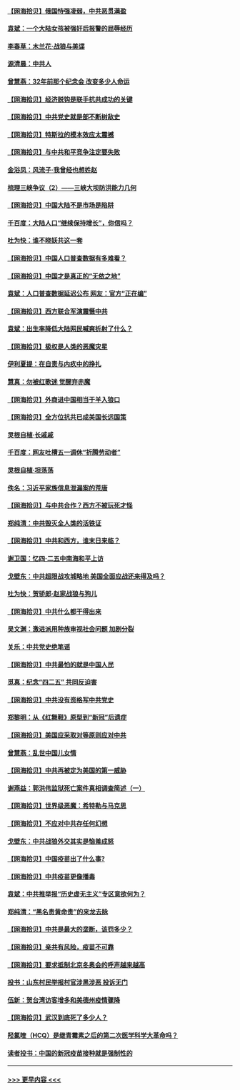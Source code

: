 #### [【网海拾贝】俄国恃强凌弱，中共恶贯满盈](../pages/nsc993/n12936626.md?t=05111051) 
#### [袁斌：一个大陆女孩被强奸后报警的屈辱经历](../pages/nsc993/n12936547.md?t=05111051) 
#### [李春草：木兰花·战狼与美谍](../pages/nsc993/n12935995.md?t=05111051) 
#### [源清晨：中共人](../pages/nsc993/n12935589.md?t=05111051) 
#### [曾慧燕：32年前那个纪念会 改变多少人命运](../pages/nsc993/n12934233.md?t=05111051) 
#### [【网海拾贝】经济脱钩是联手抗共成功的关键](../pages/nsc993/n12934176.md?t=05111051) 
#### [【网海拾贝】中共党史就是部不断树敌史](../pages/nsc993/n12932844.md?t=05111051) 
#### [【网海拾贝】特斯拉的模本效应太震撼](../pages/nsc993/n12925626.md?t=05111051) 
#### [【网海拾贝】与中共和平竞争注定要失败](../pages/nsc993/n12923326.md?t=05111051) 
#### [金浴凤：风流子‧我曾经也想姓赵](../pages/nsc993/n12920911.md?t=05111051) 
#### [梳理三峡争议（2）——三峡大坝防洪能力几何](../pages/nsc993/n12920173.md?t=05111051) 
#### [【网海拾贝】中国大陆不是市场是陷阱](../pages/nsc993/n12920143.md?t=05111051) 
#### [千百度：大陆人口“继续保持增长”，你信吗？](../pages/nsc993/n12918946.md?t=05111051) 
#### [吐为快：谁不晓妖共这一套](../pages/nsc993/n12918941.md?t=05111051) 
#### [【网海拾贝】中国人口普查数据有多难看？](../pages/nsc993/n12917822.md?t=05111051) 
#### [【网海拾贝】中国才是真正的“无依之地”](../pages/nsc993/n12915845.md?t=05111051) 
#### [袁斌：人口普查数据延迟公布 网友：官方“正在编”](../pages/nsc993/n12915748.md?t=05111051) 
#### [【网海拾贝】西方联合军演震慑中共](../pages/nsc993/n12913466.md?t=05111051) 
#### [袁斌：出生率降低大陆网民喊爽折射了什么？](../pages/nsc993/n12913365.md?t=05111051) 
#### [【网海拾贝】极权是人类的恶魔灾星](../pages/nsc993/n12910697.md?t=05111051) 
#### [伊利夏提：在自责与内疚中的挣扎](../pages/nsc993/n12910493.md?t=05111051) 
#### [慧真：勿被红歌迷 觉醒弃赤魔](../pages/nsc993/n12910485.md?t=05111051) 
#### [【网海拾贝】外商进中国相当于羊入狼口](../pages/nsc993/n12908274.md?t=05111051) 
#### [【网海拾贝】全方位抗共已成美国长远国策](../pages/nsc993/n12906878.md?t=05111051) 
#### [灵根自植‧长戚戚](../pages/nsc993/n12905585.md?t=05111051) 
#### [千百度：网友吐槽五一调休“折腾劳动者”](../pages/nsc993/n12905934.md?t=05111051) 
#### [灵根自植‧坦荡荡](../pages/nsc993/n12905562.md?t=05111051) 
#### [佚名：习近平家族信息泄漏案的荒唐](../pages/nsc993/n12904705.md?t=05111051) 
#### [【网海拾贝】与中共合作？西方不被玩死才怪](../pages/nsc993/n12903873.md?t=05111051) 
#### [郑纯清：中共毁灭全人类的活铁证](../pages/nsc993/n12903785.md?t=05111051) 
#### [【网海拾贝】中共和西方，谁末日来临？](../pages/nsc993/n12903482.md?t=05111051) 
#### [谢卫国：忆四‧二五中南海和平上访](../pages/nsc993/n12902192.md?t=05111051) 
#### [戈壁东：中共超限战攻城略地 美国全面应战还来得及吗？](../pages/nsc993/n12902297.md?t=05111051) 
#### [吐为快：贺骄郎‧赵家战狼与狗儿](../pages/nsc993/n12902280.md?t=05111051) 
#### [【网海拾贝】中共什么都干得出来](../pages/nsc993/n12897500.md?t=05111051) 
#### [吴文渊：激进派用种族审视社会问题 加剧分裂](../pages/nsc993/n12893881.md?t=05111051) 
#### [关乐：中共党史绝笔谣](../pages/nsc993/n12897270.md?t=05111051) 
#### [【网海拾贝】中共最怕的就是中国人民](../pages/nsc993/n12894705.md?t=05111051) 
#### [觅真：纪念“四二五” 共同反迫害](../pages/nsc993/n12894553.md?t=05111051) 
#### [【网海拾贝】中共没有资格写中共党史](../pages/nsc993/n12892231.md?t=05111051) 
#### [郑黎明：从《红舞鞋》原型到“新冠”后遗症](../pages/nsc993/n12890469.md?t=05111051) 
#### [【网海拾贝】美国应采取对等原则应对中共](../pages/nsc993/n12889176.md?t=05111051) 
#### [曾慧燕：乱世中国儿女情](../pages/nsc993/n12887931.md?t=05111051) 
#### [【网海拾贝】中共再被定为美国的第一威胁](../pages/nsc993/n12887580.md?t=05111051) 
#### [谢燕益：郭洪伟监狱死亡案件真相调查简述（一）](../pages/nsc993/n12885648.md?t=05111051) 
#### [【网海拾贝】世界级恶魔：希特勒与马克思](../pages/nsc993/n12884062.md?t=05111051) 
#### [【网海拾贝】不应对中共存任何幻想](../pages/nsc993/n12881460.md?t=05111051) 
#### [戈壁东：中共战狼外交其实是恼羞成怒](../pages/nsc993/n12880392.md?t=05111051) 
#### [【网海拾贝】中国疫苗出了什么事?](../pages/nsc993/n12879124.md?t=05111051) 
#### [【网海拾贝】中共疫苗更像播毒](../pages/nsc993/n12876631.md?t=05111051) 
#### [袁斌：中共推举报“历史虚无主义”专区意欲何为？](../pages/nsc993/n12876530.md?t=05111051) 
#### [郑纯清：“黑名贵黄命贵”的来龙去脉](../pages/nsc993/n12875589.md?t=05111051) 
#### [【网海拾贝】中共是最大的垄断，该罚多少？](../pages/nsc993/n12874006.md?t=05111051) 
#### [【网海拾贝】亲共有风险，疫苗不可靠](../pages/nsc993/n12872224.md?t=05111051) 
#### [【网海拾贝】要求抵制北京冬奥会的呼声越来越高](../pages/nsc993/n12868962.md?t=05111051) 
#### [投书：山东村民举报村官涉黑涉恶 投诉无门](../pages/nsc993/n12869726.md?t=05111051) 
#### [伍新：贺台湾访客增多和美德州疫情骤降](../pages/nsc993/n12865651.md?t=05111051) 
#### [【网海拾贝】武汉到底死了多少人？](../pages/nsc993/n12863707.md?t=05111051) 
#### [羟氯喹（HCQ）是继青霉素之后的第二次医学科学大革命吗？](../pages/nsc993/n12638564.md?t=05111051) 
#### [读者投书：中国的新冠疫苗接种就是强制性的](../pages/nsc993/n12859932.md?t=05111051) 

----
#### [ >>> 更早内容 <<< ](../indexes/nsc993-earlier.md)
